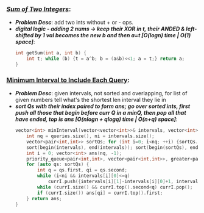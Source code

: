 ### ***[Sum of Two Integers](https://leetcode.com/problems/sum-of-two-integers/)***: 
- ***Problem Desc***: add two ints without + or - ops.
- ***digital logic - adding 2 nums -> keep their XOR in t, their ANDED & left-shifted by 1 val becomes the new b and then a=t [O(logn) time | O(1) space]***:
  ```cpp
  int getSum(int a, int b) {
      int t; while (b) {t = a^b; b = (a&b)<<1; a = t;} return a;
  }
  ```

### [Minimum Interval to Include Each Query](https://leetcode.com/problems/minimum-interval-to-include-each-query/):
- ***Problem Desc***: given intervals, not sorted and overlapping, for list of given numbers tell what's the shortest len interval they lie in
- ***sort Qs with their index paired to form ans; go over sorted ints, first push all those that begin before curr Q in a minQ, then pop all that have ended, top is ans [O(nlogn + qlogq) time | O(n+q) space]***:
  ```cpp
  vector<int> minInterval(vector<vector<int>>& intervals, vector<int>& queries) {
      int nq = queries.size(), ni = intervals.size();
      vector<pair<int,int>> sortQs; for (int i=0; i<nq; ++i) {sortQs.push_back({queries[i], i});}
      sort(begin(intervals), end(intervals)); sort(begin(sortQs), end(sortQs));
      int i = 0; vector<int> ans(nq, -1); 
      priority_queue<pair<int,int>, vector<pair<int,int>>, greater<pair<int,int>>> currI;
      for (auto qs: sortQs) {
          int q = qs.first, qi = qs.second;
          while (i<ni && intervals[i][0]<=q) 
              currI.push({intervals[i][1]-intervals[i][0]+1, intervals[i++][1]});
          while (currI.size() && currI.top().second<q) currI.pop();
          if (currI.size()) ans[qi] = currI.top().first;
      } return ans;
  }
  ```
